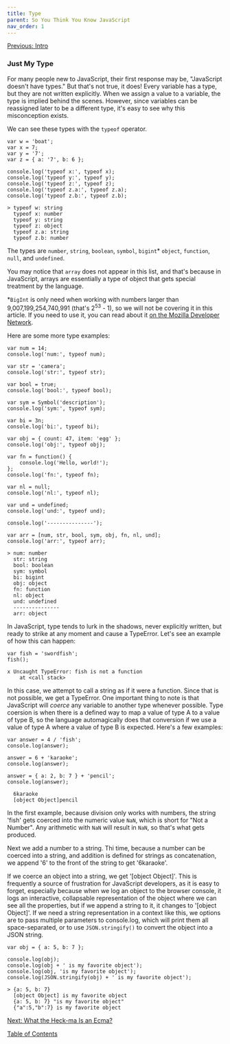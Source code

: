 ```yaml
---
title: Type
parent: So You Think You Know JavaScript
nav_order: 1
---
```

[Previous: Intro](0-intro.md)

### Just My Type
For many people new to JavaScript, their first response may be, "JavaScript doesn't have types." But that's not true, it does! Every variable has a type, but they are not written explicitly. When we assign a value to a variable, the type is implied behind the scenes. However, since variables can be reassigned later to be a different type, it's easy to see why this misconception exists. 

We can see these types with the `typeof` operator.

```
var w = 'boat';
var x = 7;
var y = '7';
var z = { a: '7', b: 6 };

console.log('typeof x:', typeof x);
console.log('typeof y:', typeof y);
console.log('typeof z:', typeof z);
console.log('typeof z.a:', typeof z.a);
console.log('typeof z.b:', typeof z.b);
```
```
> typeof w: string
  typeof x: number
  typeof y: string
  typeof z: object
  typeof z.a: string
  typeof z.b: number
```

The types are `number`, `string`, `boolean`, `symbol`, `bigint`* `object`, `function`, `null`, and `undefined`.

You may notice that `array` does not appear in this list, and that's because in JavaScript, arrays are essentially a type of object that gets special treatment by the language.

\*`BigInt` is only need when working with numbers larger than 9,007,199,254,740,991 (that's 2<sup>53</sup> - 1), so we will not be covering it in this article. If you need to use it, you can read about it [on the Mozilla Developer Network](https://developer.mozilla.org/en-US/docs/Web/JavaScript/Reference/Global_Objects/BigInt).

Here are some more type examples:
```
var num = 14;
console.log('num:', typeof num);

var str = 'camera';
console.log('str:', typeof str);

var bool = true;
console.log('bool:', typeof bool);

var sym = Symbol('description');
console.log('sym:', typeof sym);

var bi = 3n;
console.log('bi:', typeof bi);

var obj = { count: 47, item: 'egg' };
console.log('obj:', typeof obj);

var fn = function() {
    console.log('Hello, world!');
};
console.log('fn:', typeof fn);

var nl = null;
console.log('nl:', typeof nl);

var und = undefined;
console.log('und:', typeof und);

console.log('---------------');

var arr = [num, str, bool, sym, obj, fn, nl, und];
console.log('arr:', typeof arr);
```
```
> num: number
  str: string
  bool: boolean
  sym: symbol
  bi: bigint
  obj: object
  fn: function
  nl: object
  und: undefined
  ---------------
  arr: object
```

In JavaScript, type tends to lurk in the shadows, never explicitly written, but ready to strike at any moment and cause a TypeError. Let's see an example of how this can happen:

```
var fish = 'swordfish';
fish();
```
```
x Uncaught TypeError: fish is not a function
    at <call stack>
```

In this case, we attempt to call a string as if it were a function. Since that is not possible, we get a TypeError. One important thing to note is that JavaScript will _coerce_ any variable to another type whenever possible. Type coersion is when there is a defined way to map a value of type A to a value of type B, so the language automagically does that conversion if we use a value of type A where a value of type B is expected. Here's a few examples:

```
var answer = 4 / 'fish';
console.log(answer);

answer = 6 + 'karaoke';
console.log(answer);

answer = { a: 2, b: 7 } + 'pencil';
console.log(answer);
```
```> NaN
  6karaoke
  [object Object]pencil
```

In the first example, because division only works with numbers, the string 'fish' gets coerced into the numeric value `NaN`, which is short for "Not a Number". Any arithmetic with `NaN` will result in `NaN`, so that's what gets produced.

Next we add a number to a string. Thi time, because a number can be coerced into a string, and addition is defined for strings as concatenation, we append '6' to the front of the string to get '6karaoke'.

If we coerce an object into a string, we get '[object Object]'. This is frequently a source of frustration for JavaScript developers, as it is easy to forget, especially because when we log an object to the browser console, it logs an interactive, collapsable representation of the object where we can see all the properties, but if we append a string to it, it changes to '[object Object]'. If we need a string representation in a context like this, we options are to pass multiple parameters to console.log, which will print them all space-separated, or to use `JSON.stringify()` to convert the object into a JSON string.

```
var obj = { a: 5, b: 7 };

console.log(obj);
console.log(obj + ' is my favorite object');
console.log(obj, 'is my favorite object');
console.log(JSON.stringify(obj) + ' is my favorite object');
```
```
> {a: 5, b: 7}
  [object Object] is my favorite object
  {a: 5, b: 7} "is my favorite object"
  {"a":5,"b":7} is my favorite object
```

[Next: What the Heck-ma Is an Ecma?](2-ecma.md)

[Table of Contents](0-intro.md)